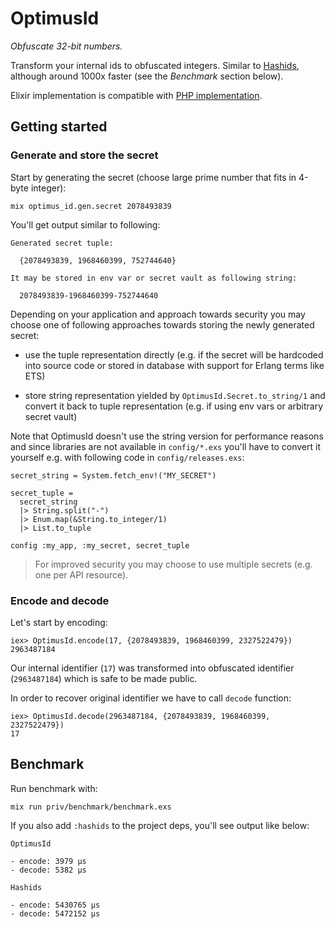 # OptimusId

*Obfuscate 32-bit numbers.*

Transform your internal ids to obfuscated integers. Similar to [Hashids](https://hashids.org/),
although around 1000x faster (see the *Benchmark* section below).

Elixir implementation is compatible with [PHP
implementation](https://github.com/jenssegers/optimus).

## Getting started

### Generate and store the secret

Start by generating the secret (choose large prime number that fits in 4-byte integer):

```
mix optimus_id.gen.secret 2078493839
```

You'll get output similar to following:

```
Generated secret tuple:

  {2078493839, 1968460399, 752744640}

It may be stored in env var or secret vault as following string:

  2078493839-1968460399-752744640
```

Depending on your application and approach towards security you may choose one of following
approaches towards storing the newly generated secret:

- use the tuple representation directly (e.g. if the secret will be hardcoded into source code or
  stored in database with support for Erlang terms like ETS)

- store string representation yielded by `OptimusId.Secret.to_string/1` and convert it back to tuple
  representation (e.g. if using env vars or arbitrary secret vault)

Note that OptimusId doesn't use the string version for performance reasons and since libraries are
not available in `config/*.exs` you'll have to convert it yourself e.g. with following code in
`config/releases.exs`:

```
secret_string = System.fetch_env!("MY_SECRET")

secret_tuple =
  secret_string
  |> String.split("-")
  |> Enum.map(&String.to_integer/1)
  |> List.to_tuple

config :my_app, :my_secret, secret_tuple
```

> For improved security you may choose to use multiple secrets (e.g. one per API resource).

### Encode and decode

Let's start by encoding:

```
iex> OptimusId.encode(17, {2078493839, 1968460399, 2327522479})
2963487184
```

Our internal identifier (`17`) was transformed into obfuscated identifier (`2963487184`) which is
safe to be made public.

In order to recover original identifier we have to call `decode` function:

```
iex> OptimusId.decode(2963487184, {2078493839, 1968460399, 2327522479})
17
```

## Benchmark

Run benchmark with:

```
mix run priv/benchmark/benchmark.exs
```

If you also add `:hashids` to the project deps, you'll see output like below:

```
OptimusId

- encode: 3979 μs
- decode: 5382 μs

Hashids

- encode: 5430765 μs
- decode: 5472152 μs
```
